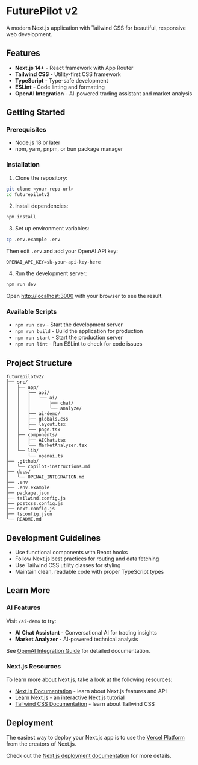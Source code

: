 # FuturePilot v2

A modern Next.js application with Tailwind CSS for beautiful, responsive web development.

## Features

- **Next.js 14+** - React framework with App Router
- **Tailwind CSS** - Utility-first CSS framework
- **TypeScript** - Type-safe development
- **ESLint** - Code linting and formatting
- **OpenAI Integration** - AI-powered trading assistant and market analysis

## Getting Started

### Prerequisites

- Node.js 18 or later
- npm, yarn, pnpm, or bun package manager

### Installation

1. Clone the repository:
```bash
git clone <your-repo-url>
cd futurepilotv2
```

2. Install dependencies:
```bash
npm install
```

3. Set up environment variables:
```bash
cp .env.example .env
```
Then edit `.env` and add your OpenAI API key:
```env
OPENAI_API_KEY=sk-your-api-key-here
```

4. Run the development server:
```bash
npm run dev
```

Open [http://localhost:3000](http://localhost:3000) with your browser to see the result.

### Available Scripts

- `npm run dev` - Start the development server
- `npm run build` - Build the application for production
- `npm run start` - Start the production server
- `npm run lint` - Run ESLint to check for code issues

## Project Structure

```
futurepilotv2/
├── src/
│   ├── app/
│   │   ├── api/
│   │   │   └── ai/
│   │   │       ├── chat/
│   │   │       └── analyze/
│   │   ├── ai-demo/
│   │   ├── globals.css
│   │   ├── layout.tsx
│   │   └── page.tsx
│   ├── components/
│   │   ├── AIChat.tsx
│   │   └── MarketAnalyzer.tsx
│   └── lib/
│       └── openai.ts
├── .github/
│   └── copilot-instructions.md
├── docs/
│   └── OPENAI_INTEGRATION.md
├── .env
├── .env.example
├── package.json
├── tailwind.config.js
├── postcss.config.js
├── next.config.js
├── tsconfig.json
└── README.md
```

## Development Guidelines

- Use functional components with React hooks
- Follow Next.js best practices for routing and data fetching
- Use Tailwind CSS utility classes for styling
- Maintain clean, readable code with proper TypeScript types

## Learn More

### AI Features

Visit `/ai-demo` to try:
- **AI Chat Assistant** - Conversational AI for trading insights
- **Market Analyzer** - AI-powered technical analysis

See [OpenAI Integration Guide](./docs/OPENAI_INTEGRATION.md) for detailed documentation.

### Next.js Resources

To learn more about Next.js, take a look at the following resources:

- [Next.js Documentation](https://nextjs.org/docs) - learn about Next.js features and API
- [Learn Next.js](https://nextjs.org/learn) - an interactive Next.js tutorial
- [Tailwind CSS Documentation](https://tailwindcss.com/docs) - learn about Tailwind CSS

## Deployment

The easiest way to deploy your Next.js app is to use the [Vercel Platform](https://vercel.com/new?utm_medium=default-template&filter=next.js&utm_source=create-next-app&utm_campaign=create-next-app-readme) from the creators of Next.js.

Check out the [Next.js deployment documentation](https://nextjs.org/docs/deployment) for more details.